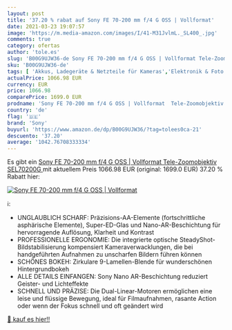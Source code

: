 ```yaml
---
layout: post
title: '37.20 % rabat auf Sony FE 70-200 mm f/4 G OSS | Vollformat'
date: 2021-03-23 19:07:57
image: 'https://m.media-amazon.com/images/I/41-M31JvlmL._SL400_.jpg'
comments: true
category: ofertas
author: 'tole.es'
slug: 'B00G9UJW36-de Sony FE 70-200 mm f/4 G OSS | Vollformat Tele-Zoomobjektiv...'
sku: 'B00G9UJW36-de'
tags: [ 'Akkus, Ladegeräte & Netzteile für Kameras','Elektronik & Foto','Ersatzakkus für Kamera & Camcorder','Kamera & Foto','Kamera- & Fotozubehör','Kamera-Akkus','Kamera-Objektive','Objektive','Objektive für Spiegelreflexkameras','sony', ]
actualPrice: 1066.98 EUR
currency: EUR
price: 1066.98
comparePrice: 1699.0 EUR
prodname: 'Sony FE 70-200 mm f/4 G OSS | Vollformat  Tele-Zoomobjektiv  SEL70200G '
country: 'de'
flag: '🇩🇪'
brand: 'Sony'
buyurl: 'https://www.amazon.de/dp/B00G9UJW36/?tag=tolees0ca-21'
descuento: '37.20'
average: '1042.76708333334'
---
```


Es gibt ein [Sony FE 70-200 mm f/4 G OSS | Vollformat  Tele-Zoomobjektiv  SEL70200G ](https://www.amazon.de/dp/B00G9UJW36/?tag=tolees0ca-21) mit aktuellem Preis 1066.98 EUR (original: 1699.0 EUR) 37.20 % Rabatt hier:

[![Sony FE 70-200 mm f/4 G OSS | Vollformat](https://m.media-amazon.com/images/I/41-M31JvlmL._SL400_.jpg)](https://www.amazon.de/dp/B00G9UJW36/?tag=tolees0ca-21)

ℹ️:

- UNGLAUBLICH SCHARF: Präzisions-AA-Elemente (fortschrittliche asphärische Elemente), Super-ED-Glas und Nano-AR-Beschichtung für hervorragende Auflösung, Klarheit und Kontrast
- PROFESSIONELLE ERGONOMIE: Die integrierte optische SteadyShot-Bildstabilisierung kompensiert Kameraverwacklungen, die bei handgeführten Aufnahmen zu unscharfen Bildern führen können
- SCHÖNES BOKEH: Zirkulare 9-Lamellen-Blende für wunderschönen Hintergrundbokeh
- ALLE DETAILS EINFANGEN: Sony Nano AR-Beschichtung reduziert Geister- und Lichteffekte
- SCHNELL UND PRÄZISE: Die Dual-Linear-Motoren ermöglichen eine leise und flüssige Bewegung, ideal für Filmaufnahmen, rasante Action oder wenn der Fokus schnell und oft geändert wird

[🛒 kauf es hier!!](https://www.amazon.de/dp/B00G9UJW36/?tag=tolees0ca-21)
